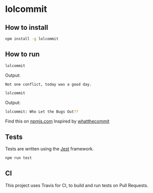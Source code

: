 # lolcommit

## How to install

```sh
npm install -g lolcommit
```

## How to run

```sh
lolcommit
```

Output:

```sh
Not one conflict, today was a good day.
```

```sh
lolcommit
```

Output:

```sh
lolcommit: Who Let the Bugs Out??
```

Find this on [npmjs.com](https://www.npmjs.com/package/lolcommit)
Inspired by [whatthecommit](http://whatthecommit.com/)

## Tests

Tests are written using the [Jest](https://jestjs.io/docs/getting-started) framework.

```sh
npm run test
```

## CI
This project uses Travis for CI, to build and run tests on Pull Requests.
